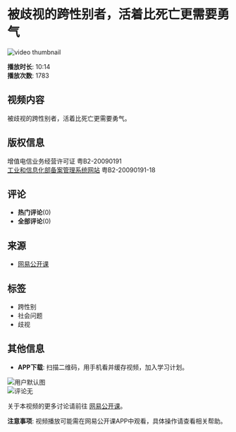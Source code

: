 # 被歧视的跨性别者，活着比死亡更需要勇气

![video thumbnail](http://dingyue.ws.126.net/2021/0226/32eca9d0p00qp3i9y002ac000sg00sgm.png)

**播放时长**: 10:14  
**播放次数**: 1783  

## 视频内容

被歧视的跨性别者，活着比死亡更需要勇气。

## 版权信息

增值电信业务经营许可证 粤B2-20090191  
[工业和信息化部备案管理系统网站](https://beian.miit.gov.cn/#/Integrated/index) 粤B2-20090191-18  

## 评论
- **热门评论**(0)
- **全部评论**(0)

## 来源
- [网易公开课](https://www.163.com)

## 标签
- 跨性别
- 社会问题
- 歧视

## 其他信息
- **APP下载**: 扫描二维码，用手机看并缓存视频，加入学习计划。

![用户默认图](https://open-image.ws.126.net/open-h5uploadfile/userDefault.png)  
![评论无](https://open-image.ws.126.net/open-h5uploadfile/nologin_comment_null.png)

关于本视频的更多讨论请前往 [网易公开课](https://ugc.open.163.com)。

**注意事项**: 视频播放可能需在网易公开课APP中观看，具体操作请查看相关帮助。